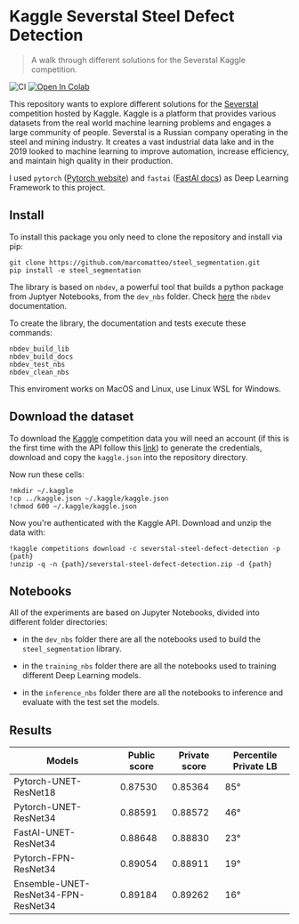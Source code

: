 # Kaggle Severstal Steel Defect Detection
> A walk through different solutions for the Severstal Kaggle competition.


![CI](https://github.com/marcomatteo/steel_segmentation/workflows/CI/badge.svg?branch=master) [![Open In Colab](https://colab.research.google.com/assets/colab-badge.svg)](https://colab.research.google.com/github/marcomatteo/steel_segmentation/blob/master/dev_nbs/index.ipynb)

This repository wants to explore different solutions for the [Severstal](https://www.kaggle.com/c/severstal-steel-defect-detection/overview) competition hosted by Kaggle.
Kaggle is a platform that provides various datasets from the real world machine learning problems and engages a large community of people.
Severstal is a Russian company operating in the steel and mining industry. It creates a vast industrial data lake and in the 2019 looked to machine learning to improve automation, increase efficiency, and maintain high quality in their production.

I used `pytorch` ([Pytorch website](https://pytorch.org/get-started/locally/)) and `fastai` ([FastAI docs](https://docs.fast.ai/#Installing)) as Deep Learning Framework to this project.

## Install

To install this package you only need to clone the repository and install via pip:

```
git clone https://github.com/marcomatteo/steel_segmentation.git
pip install -e steel_segmentation
```

The library is based on `nbdev`, a powerful tool that builds a python package from Juptyer Notebooks, from the `dev_nbs` folder. 
Check [here](https://nbdev.fast.ai/) the `nbdev` documentation.

To create the library, the documentation and tests execute these commands:
```
nbdev_build_lib
nbdev_build_docs
nbdev_test_nbs
nbdev_clean_nbs
```

This enviroment works on MacOS and Linux, use Linux WSL for Windows.

## Download the dataset

To download the [Kaggle](https://www.kaggle.com/) competition data you will need an account (if this is the first time with the API follow this [link](https://github.com/Kaggle/kaggle-api)) to generate the credentials, download and copy the `kaggle.json` into the repository directory.

Now run these cells:

```
!mkdir ~/.kaggle
!cp ../kaggle.json ~/.kaggle/kaggle.json
!chmod 600 ~/.kaggle/kaggle.json
```

Now you're authenticated with the Kaggle API. Download and unzip the data with:

```
!kaggle competitions download -c severstal-steel-defect-detection -p {path}
!unzip -q -n {path}/severstal-steel-defect-detection.zip -d {path}
```

## Notebooks

All of the experiments are based on Jupyter Notebooks, divided into different folder directories:

- in the `dev_nbs` folder there are all the notebooks used to build the `steel_segmentation` library.

- in the `training_nbs` folder there are all the notebooks used to training different Deep Learning models.

- in the `inference_nbs` folder there are all the notebooks to inference and evaluate with the test set the models.

## Results

|Models|Public score|Private score|Percentile Private LB|
|------|------------|-------------|----------|
|Pytorch-UNET-ResNet18|0.87530|0.85364|85°|
|Pytorch-UNET-ResNet34|0.88591|0.88572|46°|
|FastAI-UNET-ResNet34|0.88648|0.88830|23°|
|Pytorch-FPN-ResNet34|0.89054|0.88911|19°|
|Ensemble-UNET-ResNet34-FPN-ResNet34|0.89184|0.89262|16°|
